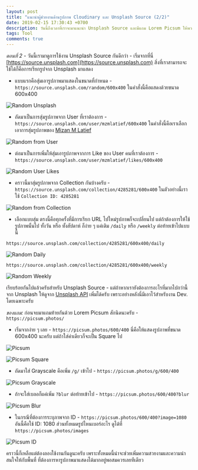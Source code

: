 ```yaml
---
layout: post
title: "แนะนำผู้ช่วยงานด้านรูปภาพ Cloudinary และ Unsplash Source (2/2)"
date: 2019-02-15 17:30:43 +0700
description: วันนี้ถึงเวลาที่เราจะมาแนะนำ Unsplash Source และมีแถม Lorem Picsum ให้พวกเราได้รู้จักกันต่อจากตอนที่แล้วครับ
tags: Tool
comments: true
---
```

*ตอนที่ 2* - วันนี้เรามาดูการใช้งาน Unsplash Source กันดีกว่า - เริ่มจากที่นี่ [https://source.unsplash.com](https://source.unsplash.com) สิ่งที่เราสามารถจะใช้ได้ก็คือการเรียกรูปจาก Unsplash มาแสดง

- แบบแรกคือสุ่มเอารูปภาพมาแสดงในขนาดที่กำหนด - `https://source.unsplash.com/random/600x400` ในคำสั่งนี้คือแสดงด้วยขนาด 600x400

![Random Unsplash](https://source.unsplash.com/random/600x400)

- ถัดมาเป็นการสุ่มรูปภาพจาก User ที่เราต้องการ - `https://source.unsplash.com/user/mzmlatief/600x400` ในคำสั่งนี้คือเราเลือกเอาการสุ่มรูปภาพของ [Mizan M Latief](https://unsplash.com/@mzmlatief)

![Random from User](https://source.unsplash.com/user/mzmlatief/600x400)

- ต่อมาเป็นการเพิ่มให้สุ่มเอารูปภาพจากการ Like ของ User คนที่เราต้องการ - `https://source.unsplash.com/user/mzmlatief/likes/600x400`

![Random User Likes](https://source.unsplash.com/user/mzmlatief/likes/600x400)

- คราวนี้มาสุ่มรูปภาพจาก Collection กันบ้างครับ - `https://source.unsplash.com/collection/4285281/600x400` ในตัวอย่างนี้เราใช้ `Collection ID: 4285281`

![Random from Collection](https://source.unsplash.com/collection/4285281/600x400)

- เลือกแบบสุ่ม ตรงนี้คือทุกครั้งที่มีการเรียก URL ไปใหม่รูปภาพก็จะเปลี่ยนไป แต่ถ้าต้องการให้ใช้รูปภาพนั้นไป ทั้งวัน หรือ ทั้งสัปดาห์ ก็ง่าย ๆ แค่เติม `/daily` หรือ `/weekly` ต่อท้ายเข้าไปแบบนี้

`https://source.unsplash.com/collection/4285281/600x400/daily`

![Random Daily](https://source.unsplash.com/collection/4285281/600x400/daily)

`https://source.unsplash.com/collection/4285281/600x400/weekly`

![Random Weekly](https://source.unsplash.com/collection/4285281/600x400/weekly)

เรียบร้อยกันไปแล้วครับสำหรับ Unsplash Source - แต่ถ้าหากเรายังต้องการอะไรที่มากไปกว่านี้จาก Unsplash ให้ดูจาก [Unsplash API](https://unsplash.com/developers) เพิ่มได้ครับ เพราะอย่างหลังนี่มีเอาไว้สำหรับงาน Dev. โดยเฉพาะครับ

*ของแถม:* ก่อนจบมาแถมท้ายกันด้วย Lorem Picsum สักนิดนะครับ - `https://picsum.photos/`

- เริ่มจากง่าย ๆ เลย - `https://picsum.photos/600/400` นี่คือให้แสดงรูปภาพที่ขนาด 600x400 นะครับ แต่ถ้าใส่ค่าเดียวก็จะเป็น Square ไป

![Picsum](https://picsum.photos/600/400)

![Picsum Square](https://picsum.photos/600)

- ถัดมาใส่ Grayscale คือเพิ่ม `/g/` เข้าไป - `https://picsum.photos/g/600/400`

![Picsum Grayscale](https://picsum.photos/g/600/400)

- ถ้าจะใส่เบลอก็แค่เพิ่ม `?blur` ต่อท้ายเข้าไป - `https://picsum.photos/600/400?blur`

![Picsum Blur](https://picsum.photos/600/400?blur)

- ในกรณีที่ต้องการระบุภาพจาก ID - `https://picsum.photos/600/400?image=1080` อันนี้คือใช้ ID: 1080 ส่วนทั้งหมดรูปไหนเบอร์อะไร ดูได้ที่ `https://picsum.photos/images`

![Picsum ID](https://picsum.photos/600/400?image=1080)

คราวนี้ก็เหลือแต่ต้องลองใช้งานกันดูนะครับ เพราะทั้งหมดนี้น่าจะช่วยเพิ่มความสวยงามและความน่าสนใจให้กับพื้นที่ ที่ต้องการหารูปภาพมาแสดงได้มากอยู่พอสมควรเลยทีเดียว
